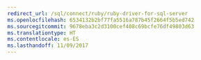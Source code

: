 ```yaml
---
redirect_url: /sql/connect/ruby/ruby-driver-for-sql-server
ms.openlocfilehash: 6534132b2bf77fa5516a787b45f2664f5b5ed742
ms.sourcegitcommit: 9678eba3c2d3100cef408c69bcfe76df49803d63
ms.translationtype: HT
ms.contentlocale: es-ES
ms.lasthandoff: 11/09/2017
---
```

